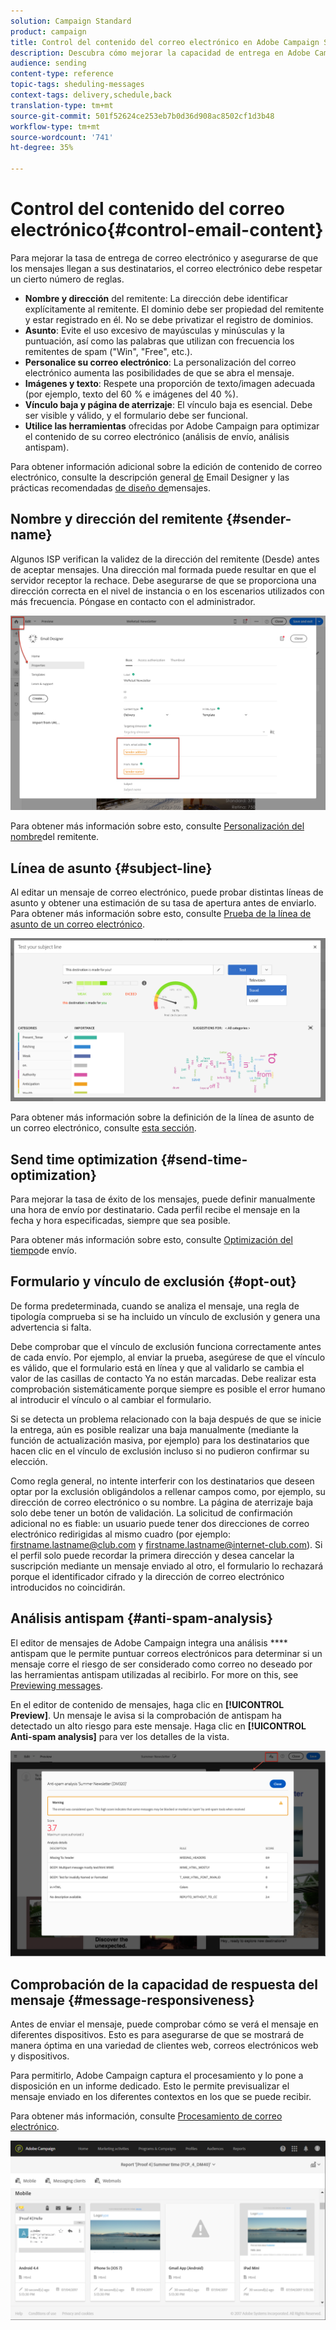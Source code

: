 ```yaml
---
solution: Campaign Standard
product: campaign
title: Control del contenido del correo electrónico en Adobe Campaign Standard
description: Descubra cómo mejorar la capacidad de entrega en Adobe Campaign Standard al editar el contenido del correo electrónico.
audience: sending
content-type: reference
topic-tags: sheduling-messages
context-tags: delivery,schedule,back
translation-type: tm+mt
source-git-commit: 501f52624ce253eb7b0d36d908ac8502cf1d3b48
workflow-type: tm+mt
source-wordcount: '741'
ht-degree: 35%

---
```



# Control del contenido del correo electrónico{#control-email-content}

Para mejorar la tasa de entrega de correo electrónico y asegurarse de que los mensajes llegan a sus destinatarios, el correo electrónico debe respetar un cierto número de reglas.

* **Nombre y dirección** del remitente: La dirección debe identificar explícitamente al remitente. El dominio debe ser propiedad del remitente y estar registrado en él. No se debe privatizar el registro de dominios.
* **Asunto**: Evite el uso excesivo de mayúsculas y minúsculas y la puntuación, así como las palabras que utilizan con frecuencia los remitentes de spam (&quot;Win&quot;, &quot;Free&quot;, etc.).
* **Personalice su correo electrónico**: La personalización del correo electrónico aumenta las posibilidades de que se abra el mensaje.
* **Imágenes y texto**: Respete una proporción de texto/imagen adecuada (por ejemplo, texto del 60 % e imágenes del 40 %).
* **Vínculo baja y página de aterrizaje**: El vínculo baja es esencial. Debe ser visible y válido, y el formulario debe ser funcional.
* **Utilice las herramientas** ofrecidas por Adobe Campaign para optimizar el contenido de su correo electrónico (análisis de envío, análisis antispam).

Para obtener información adicional sobre la edición de contenido de correo electrónico, consulte la descripción general [de](../../designing/using/designing-content-in-adobe-campaign.md) Email Designer y las prácticas recomendadas [de diseño de](../../designing/using/designing-content-in-adobe-campaign.md#content-design-best-practices)mensajes.

## Nombre y dirección del remitente {#sender-name}

Algunos ISP verifican la validez de la dirección del remitente (Desde) antes de aceptar mensajes. Una dirección mal formada puede resultar en que el servidor receptor la rechace. Debe asegurarse de que se proporciona una dirección correcta en el nivel de instancia o en los escenarios utilizados con más frecuencia. Póngase en contacto con el administrador.

![](assets/delivery_content_edition16.png)

Para obtener más información sobre esto, consulte [Personalización del nombre](../../designing/using/personalization.md#personalizing-the-sender)del remitente.

## Línea de asunto {#subject-line}

Al editar un mensaje de correo electrónico, puede probar distintas líneas de asunto y obtener una estimación de su tasa de apertura antes de enviarlo. Para obtener más información sobre esto, consulte [Prueba de la línea de asunto de un correo electrónico](../../sending/using/testing-subject-line-email.md).

![](assets/predictive_subject_line_example.png)

Para obtener más información sobre la definición de la línea de asunto de un correo electrónico, consulte [esta sección](../../designing/using/subject-line.md).

## Send time optimization {#send-time-optimization}

Para mejorar la tasa de éxito de los mensajes, puede definir manualmente una hora de envío por destinatario. Cada perfil recibe el mensaje en la fecha y hora especificadas, siempre que sea posible.

Para obtener más información sobre esto, consulte [Optimización del tiempo](../../sending/using/optimizing-the-sending-time.md)de envío.

## Formulario y vínculo de exclusión {#opt-out}

De forma predeterminada, cuando se analiza el mensaje, una regla de tipología comprueba si se ha incluido un vínculo de exclusión y genera una advertencia si falta.

Debe comprobar que el vínculo de exclusión funciona correctamente antes de cada envío. Por ejemplo, al enviar la prueba, asegúrese de que el vínculo es válido, que el formulario está en línea y que al validarlo se cambia el valor de las casillas de contacto Ya no están marcadas. Debe realizar esta comprobación sistemáticamente porque siempre es posible el error humano al introducir el vínculo o al cambiar el formulario.

Si se detecta un problema relacionado con la baja después de que se inicie la entrega, aún es posible realizar una baja manualmente (mediante la función de actualización masiva, por ejemplo) para los destinatarios que hacen clic en el vínculo de exclusión incluso si no pudieron confirmar su elección.

Como regla general, no intente interferir con los destinatarios que deseen optar por la exclusión obligándolos a rellenar campos como, por ejemplo, su dirección de correo electrónico o su nombre. La página de aterrizaje baja solo debe tener un botón de validación. La solicitud de confirmación adicional no es fiable: un usuario puede tener dos direcciones de correo electrónico redirigidas al mismo cuadro (por ejemplo: firstname.lastname@club.com y firstname.lastname@internet-club.com). Si el perfil solo puede recordar la primera dirección y desea cancelar la suscripción mediante un mensaje enviado al otro, el formulario lo rechazará porque el identificador cifrado y la dirección de correo electrónico introducidos no coincidirán.

## Análisis antispam {#anti-spam-analysis}

El editor de mensajes de Adobe Campaign integra una análisis **** antispam que le permite puntuar correos electrónicos para determinar si un mensaje corre el riesgo de ser considerado como correo no deseado por las herramientas antispam utilizadas al recibirlo. For more on this, see [Previewing messages](../../sending/using/previewing-messages.md).

En el editor de contenido de mensajes, haga clic en **[!UICONTROL Preview]**. Un mensaje le avisa si la comprobación de antispam ha detectado un alto riesgo para este mensaje. Haga clic en **[!UICONTROL Anti-spam analysis]** para ver los detalles de la vista.

![](assets/sending_anti-spam_analysis.png)

## Comprobación de la capacidad de respuesta del mensaje {#message-responsiveness}

Antes de enviar el mensaje, puede comprobar cómo se verá el mensaje en diferentes dispositivos. Esto es para asegurarse de que se mostrará de manera óptima en una variedad de clientes web, correos electrónicos web y dispositivos.

Para permitirlo, Adobe Campaign captura el procesamiento y lo pone a disposición en un informe dedicado. Esto le permite previsualizar el mensaje enviado en los diferentes contextos en los que se puede recibir.

Para obtener más información, consulte [Procesamiento de correo electrónico](../../sending/using/email-rendering.md).

![](assets/inbox_rendering_report_3.png)
